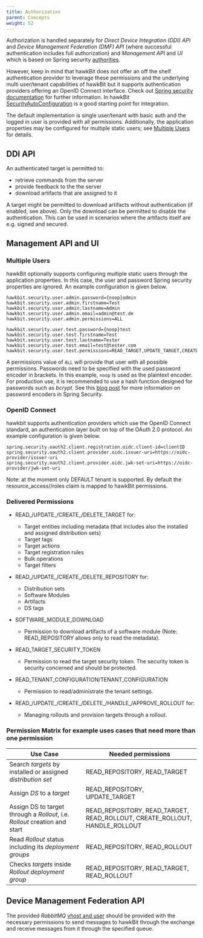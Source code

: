 ```yaml
---
title: Authorization
parent: Concepts
weight: 52
---
```


Authorization is handled separately for _Direct Device Integration (DDI) API_ and _Device Management Federation (DMF)
API_ (where successful authentication includes full authorization) and _Management API_ and _UI_ which is based on
Spring
security [authorities](https://github.com/eclipse-hawkbit/hawkbit/blob/master/hawkbit-security-core/src/main/java/org/eclipse/hawkbit/im/authentication/SpPermission.java).
<!--more-->

However, keep in mind that hawkBit does not offer an off the shelf authentication provider to leverage these permissions
and the underlying multi user/tenant capabilities of hawkBit but it supports authentication providers offering an OpenID
Connect interface. Check out [Spring security documentation](http://projects.spring.io/spring-security/) for further
information. In
hawkBit [SecurityAutoConfiguration](https://github.com/eclipse-hawkbit/hawkbit/blob/master/hawkbit-autoconfigure/src/main/java/org/eclipse/hawkbit/autoconfigure/security/SecurityAutoConfiguration.java)
is a good starting point for integration.

The default implementation is single user/tenant with basic auth and the logged in user is provided with all
permissions. Additionally, the application properties may be configured for multiple static users;
see [Multiple Users](#multiple-users) for details.

## DDI API

An authenticated target is permitted to:

- retrieve commands from the server
- provide feedback to the the server
- download artifacts that are assigned to it

A target might be permitted to download artifacts without authentication (if enabled, see above). Only the download can
be permitted to disable the authentication. This can be used in scenarios where the artifacts itself are e.g. signed and
secured.

## Management API and UI

### Multiple Users

hawkBit optionally supports configuring multiple static users through the application properties. In this case, the user
and password Spring security properties are ignored.
An example configuration is given below.

    hawkbit.security.user.admin.password={noop}admin
    hawkbit.security.user.admin.firstname=Test
    hawkbit.security.user.admin.lastname=Admin
    hawkbit.security.user.admin.email=admin@test.de
    hawkbit.security.user.admin.permissions=ALL
    
    hawkbit.security.user.test.password={noop}test
    hawkbit.security.user.test.firstname=Test
    hawkbit.security.user.test.lastname=Tester
    hawkbit.security.user.test.email=test@tester.com
    hawkbit.security.user.test.permissions=READ_TARGET,UPDATE_TARGET,CREATE_TARGET,DELETE_TARGET

A permissions value of `ALL` will provide that user with all possible permissions. Passwords need to be specified with
the used password encoder in brackets. In this example, `noop` is used as the plaintext encoder. For production use, it
is recommended to use a hash function designed for passwords such as *bcrypt*. See
this [blog post](https://spring.io/blog/2017/11/01/spring-security-5-0-0-rc1-released#password-storage-format) for more
information on password encoders in Spring Security.

### OpenID Connect

hawkbit supports authentication providers which use the OpenID Connect standard, an authentication layer built on top of
the OAuth 2.0 protocol.
An example configuration is given below.

    spring.security.oauth2.client.registration.oidc.client-id=clientID
    spring.security.oauth2.client.provider.oidc.issuer-uri=https://oidc-provider/issuer-uri
    spring.security.oauth2.client.provider.oidc.jwk-set-uri=https://oidc-provider/jwk-set-uri

Note: at the moment only DEFAULT tenant is supported. By default the resource_access/<client id>/roles claim is mapped
to hawkBit permissions. 

### Delivered Permissions

- READ_/UPDATE_/CREATE_/DELETE_TARGET for:
    - Target entities including metadata (that includes also the installed and assigned distribution sets)
    - Target tags
    - Target actions
    - Target registration rules
    - Bulk operations
    - Target filters

- READ_/UPDATE_/CREATE_/DELETE_REPOSITORY for:
    - Distribution sets
    - Software Modules
    - Artifacts
    - DS tags

- SOFTWARE_MODULE_DOWNLOAD
    - Permission to download artifacts of a software module (Note: READ_REPOSITORY allows only to read the metadata).

- READ_TARGET_SECURITY_TOKEN
  - Permission to read the target security token. The security token is security concerned and should be protected.

- READ_TENANT_CONFIGURATION/TENANT_CONFIGURATION
    - Permission to read/administrate the tenant settings.

- READ_/UPDATE_/CREATE_/DELETE_/HANDLE_/APPROVE_ROLLOUT for:
    - Managing rollouts and provision targets through a rollout.

### Permission Matrix for example uses cases that need more than one permission

| Use Case                                                                   | Needed permissions                                                         |
|----------------------------------------------------------------------------|----------------------------------------------------------------------------|
| Search _targets_ by installed or assigned _distribution set_               | READ_REPOSITORY, READ_TARGET                                               |
| Assign _DS_ to a _target_                                                  | READ_REPOSITORY, UPDATE_TARGET                                             |
| Assign DS to target through a _Rollout_, i.e. _Rollout_ creation and start | READ_REPOSITORY, READ_TARGET, READ_ROLLOUT, CREATE_ROLLOUT, HANDLE_ROLLOUT |
| Read _Rollout_ status including its _deployment groups_                    | READ_REPOSITORY, READ_ROLLOUT                                              |
| Checks _targets_ inside _Rollout deployment group_                         | READ_REPOSITORY, READ_TARGET, READ_ROLLOUT                                 |

## Device Management Federation API

The provided _RabbitMQ_ [vhost and user](https://www.rabbitmq.com/access-control.html) should be provided with the
necessary permissions to send messages to hawkBit through the exchange and receive messages from it through the
specified queue.
